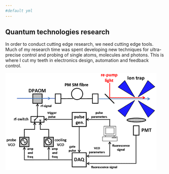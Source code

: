 ```yaml
---
#default yml
---
```


Quantum technologies research
-----------------------------
		
In order to conduct cutting edge research, we need cutting edge tools. Much of my research time was spent developing new techniques for ultra-precise control and probing of single atoms, molecules and photons. This is where I cut my teeth in electronics design, automation and feedback control.

![Atomic spectroscopy](/images/spec.gif)
